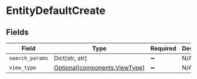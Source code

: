 # EntityDefaultCreate


## Fields

| Field                                                                | Type                                                                 | Required                                                             | Description                                                          |
| -------------------------------------------------------------------- | -------------------------------------------------------------------- | -------------------------------------------------------------------- | -------------------------------------------------------------------- |
| `search_params`                                                      | Dict[str, *str*]                                                     | :heavy_minus_sign:                                                   | N/A                                                                  |
| `view_type`                                                          | [Optional[components.ViewType]](../../models/components/viewtype.md) | :heavy_minus_sign:                                                   | N/A                                                                  |